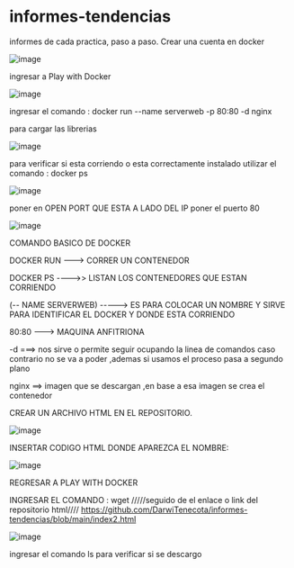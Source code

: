 # informes-tendencias
informes de cada practica, paso a paso. 
Crear una cuenta en docker 

![image](https://user-images.githubusercontent.com/91229151/197310415-2ab98a07-b247-4c9b-8780-e4b8534749ee.png)

ingresar a Play with Docker

![image](https://user-images.githubusercontent.com/91229151/197310460-83d27819-c5a2-4b4d-8614-531e2bf67b34.png)

ingresar el comando : docker run --name serverweb -p 80:80 -d nginx

para cargar las librerias 

![image](https://user-images.githubusercontent.com/91229151/197310606-a8f9d055-3591-4fc2-8299-a6cf1a8ef53d.png)

para verificar si esta corriendo o esta correctamente instalado utilizar el comando : docker ps

![image](https://user-images.githubusercontent.com/91229151/197310636-16733ae2-fcb2-43ab-b8a6-e3a97ca40136.png)

poner en OPEN PORT QUE ESTA A LADO DEL IP poner el puerto 80

![image](https://user-images.githubusercontent.com/91229151/197310755-71b9cdbe-30ec-4f44-aff0-c5072f19305b.png)

COMANDO BASICO DE DOCKER 

DOCKER RUN ---> CORRER UN CONTENEDOR

DOCKER PS ---->> LISTAN LOS CONTENEDORES QUE ESTAN CORRIENDO 

(-- NAME SERVERWEB) -----> ES PARA COLOCAR UN NOMBRE Y SIRVE PARA IDENTIFICAR EL DOCKER Y DONDE ESTA CORRIENDO

80:80 ---> MAQUINA ANFITRIONA 


-d ===> nos sirve o permite seguir ocupando la linea de comandos caso contrario no se va a poder ,ademas si usamos el proceso pasa a segundo plano 

nginx ==> imagen que se descargan ,en base a esa imagen se crea el contenedor

CREAR UN ARCHIVO HTML EN EL REPOSITORIO.

![image](https://user-images.githubusercontent.com/91229151/197312315-546f42d9-d79f-4d91-a465-ee3763f4d008.png)

INSERTAR CODIGO HTML DONDE APAREZCA EL NOMBRE:

![image](https://user-images.githubusercontent.com/91229151/197314401-669e3fdd-be47-4c91-b25d-db9d760c9669.png)

REGRESAR A PLAY WITH DOCKER

INGRESAR EL COMANDO : wget /////seguido de el enlace o link del repositorio html//// https://github.com/DarwiTenecota/informes-tendencias/blob/main/index2.html

![image](https://user-images.githubusercontent.com/91229151/197314650-0ab0e490-1db7-4918-8c93-af29c0cb5a0a.png)

ingresar el comando ls para verificar si se descargo 







